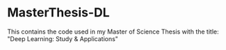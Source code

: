 # MasterThesis-DL
This contains the code used in my Master of Science Thesis with the title: "Deep Learning: Study &amp; Applications"
